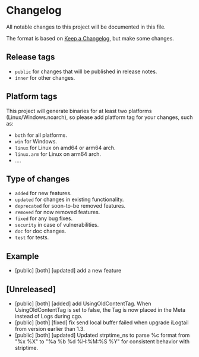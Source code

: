 # Changelog

All notable changes to this project will be documented in this file.

The format is based on [Keep a Changelog](https://keepachangelog.com/en/1.0.0/), but make some changes.

## Release tags

- `public` for changes that will be published in release notes.
- `inner` for other changes.

## Platform tags

This project will generate binaries for at least two platforms (Linux/Windows.noarch), so please add platform tag for
your changes, such as:

- `both` for all platforms.
- `win` for Windows.
- `linux` for Linux on amd64 or arm64 arch.
- `linux.arm` for Linux on arm64 arch.
- ....

## Type of changes

- `added` for new features.
- `updated` for changes in existing functionality.
- `deprecated` for soon-to-be removed features.
- `removed` for now removed features.
- `fixed` for any bug fixes.
- `security` in case of vulnerabilities.
- `doc` for doc changes.
- `test` for tests.

## Example

- [public] [both] [updated] add a new feature

## [Unreleased]

- [public] [both] [added] add UsingOldContentTag. When UsingOldContentTag is set to false, the Tag is now placed in the Meta instead of Logs during cgo.
- [public] [both] [fixed] fix send local buffer failed when upgrade iLogtail from version earlier than 1.3.
- [public] [both] [updated] Updated strptime_ns to parse %c format from "%x %X" to "%a %b %d %H:%M:%S %Y" for consistent behavior with striptime.
